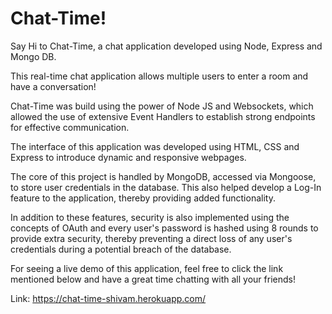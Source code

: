 # Chat-Time!
Say Hi to Chat-Time, a chat application developed using Node, Express and Mongo DB.

This real-time chat application allows multiple users to enter a room and have a conversation!

Chat-Time was build using the power of Node JS and Websockets, which allowed the use of extensive Event Handlers to establish strong endpoints for
effective communication. 

The interface of this application was developed using HTML, CSS and Express to introduce dynamic and responsive webpages. 

The core of this project is handled by MongoDB, accessed via Mongoose, to store user credentials in the database. This also helped develop a Log-In feature to the application, thereby providing added functionality.

In addition to these features, security is also implemented using the concepts of OAuth and every user's password is hashed using 8 rounds to provide extra security, thereby preventing a direct loss of any user's credentials during a potential breach of the database.

For seeing a live demo of this application, feel free to click the link mentioned below and have a great time chatting with all your friends!

Link: https://chat-time-shivam.herokuapp.com/
